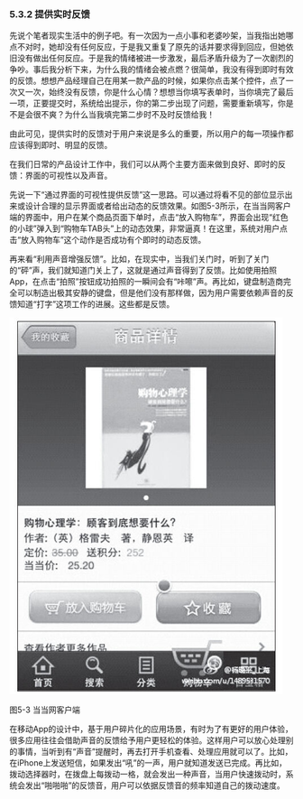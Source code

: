 ### 5.3.2 提供实时反馈

先说个笔者现实生活中的例子吧。有一次因为一点小事和老婆吵架，当我指出她哪点不对时，她却没有任何反应，于是我又重复了原先的话并要求得到回应，但她依旧没有做出任何反应。于是我的情绪被进一步激发，最后矛盾升级为了一次剧烈的争吵。事后我分析下来，为什么我的情绪会被点燃？很简单，我没有得到即时有效的反馈。想想产品经理自己在用某一款产品的时候，如果你点击某个控件，点了一次又一次，始终没有反馈，你是什么心情？想想当你填写表单时，当你填完了最后一项，正要提交时，系统给出提示，你的第二步出现了问题，需要重新填写，你是不是会很不爽？为什么当我填完第二步时不及时反馈给我！

由此可见，提供实时的反馈对于用户来说是多么的重要，所以用户的每一项操作都应该得到即时、明显的反馈。

在我们日常的产品设计工作中，我们可以从两个主要方面来做到良好、即时的反馈：界面的可视性以及声音。

先说一下“通过界面的可视性提供反馈”这一思路。可以通过将看不见的部位显示出来或设计合理的显示界面或者给出动态的反馈效果。如图5-3所示，在当当网客户端的界面中，用户在某个商品页面下单时，点击“放入购物车”，界面会出现“红色的小球”弹入到“购物车TAB头”上的动态效果，非常逼真！在这里，系统对用户点击“放入购物车”这个动作是否成功有个即时的动态反馈。

再来看“利用声音增强反馈”。比如，在现实中，当我们关门时，听到了关门的“砰”声，我们就知道门关上了，这就是通过声音得到了反馈。比如使用拍照App，在点击“拍照”按钮成功拍照的一瞬间会有“咔嚓”声。再比如，键盘制造商完全可以制造出极其安静的键盘，但是他们没有那样做，因为用户需要依赖声音的反馈知道“打字”这项工作的进展。这些都是反馈。

![](images/image01465_jpeg)

图5-3 当当网客户端

在移动App的设计中，基于用户碎片化的应用场景，有时为了有更好的用户体验，很多应用往往会借助声音的反馈给予用户更轻松的体验。这样用户可以放心处理别的事情，当听到有“声音”提醒时，再去打开手机查看、处理应用就可以了。比如，在iPhone上发送短信，如果发出“吼”的一声，用户就知道发送已完成。再比如，拨动选择器时，在拨盘上每拨动一格，就会发出一种声音，当用户快速拨动时，系统会发出“啪啪啪”的反馈音，用户可以依据反馈音的频率知道自己的拨动速度。
